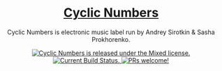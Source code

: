 <h1 align="center">
  <a href="https://minikin.me/cyclic_numbers/">
   Cyclic Numbers
  </a>
</h1>

<p align="center">
 Cyclic Numbers is electronic music label run by Andrey Sirotkin & Sasha Prokhorenko.
</p>

<p align="center">
  <a href="https://github.com/minikin/cyclic_numbers/blob/master/LICENSE">
    <img src="https://img.shields.io/badge/license-Mixed-blue.svg" alt="Cyclic Numbers is released under the Mixed license." />
  </a>
  <a href="https://app.bitrise.io/app/bf2e4011ad9e4420">
    <img src="https://app.bitrise.io/app/bf2e4011ad9e4420/status.svg?token=Ch1Nc67mgZvJWT8JL069Hg" alt="Current Build Status." />
  </a>
  <a href="https://github.com/minikin/flutter-web-demo/blob/master/CONTRIBUTING.md">
    <img src="https://img.shields.io/badge/PRs-welcome-brightgreen.svg" alt="PRs welcome!" />
  </a>
</p>
